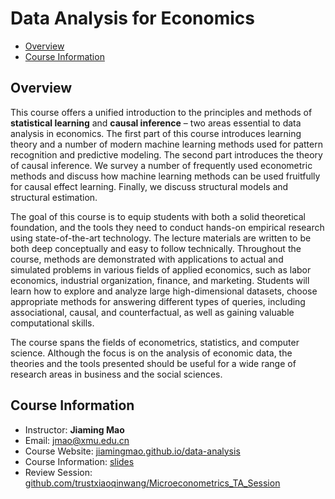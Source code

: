 # Data Analysis for Economics

- [Overview](#overview)
- [Course Information](#course-information)

## Overview

This course offers a unified introduction to the principles and methods of **statistical learning** and **causal inference** – two areas essential to data analysis in economics. The first part of this course introduces learning theory and a number of modern machine learning methods used for pattern recognition and predictive modeling. The second part introduces the theory of causal inference. We survey a number of frequently used econometric methods and discuss how machine learning methods can be used fruitfully for causal effect learning. Finally, we discuss structural models and structural estimation.

The goal of this course is to equip students with both a solid theoretical foundation, and the tools they need to conduct hands-on empirical research using state-of-the-art technology. The lecture materials are written to be both deep conceptually and easy to follow technically. Throughout the course, methods are demonstrated with applications to actual and simulated problems in various fields of applied economics, such as labor economics, industrial organization, finance, and marketing. Students will learn how to explore and analyze large high-dimensional datasets, choose appropriate methods for answering different types of queries, including associational, causal, and counterfactual, as well as gaining valuable computational skills.

The course spans the fields of econometrics, statistics, and computer science. Although the focus is on the analysis of economic data, the theories and the tools presented should be useful for a wide range of research areas in business and the social sciences.

## Course Information
- Instructor: **Jiaming Mao**
- Email: jmao@xmu.edu.cn
- Course Website: [jiamingmao.github.io/data-analysis](http://jiamingmao.github.io/data-analysis)
- Course Information: [slides](https://raw.githack.com/jiamingmao/data-analysis/master/Course%20Info/Course_Info.html)
- Review Session: [github.com/trustxiaoqinwang/Microeconometrics_TA_Session](https://github.com/trustxiaoqinwang/Microeconometrics_TA_Session)
